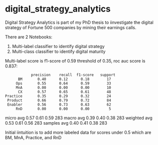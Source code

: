 # digital_strategy_analytics
Digital Strategy Analytics is part of my PhD thesis to iinvestigate the digital strategy of Fortune 500 companies by mining their earnings calls.

There are 2 Notebooks:

1. Multi-label classifier to identify digital strategy
2. Multi-class classifier to identify digital maturity


Multi-label score is f1-score of 0.59 threshold of 0.35, roc auc score is 0.837:
                 
                precision    recall  f1-score   support
          BM       0.40      0.12      0.18        17
         Ops       0.55      0.64      0.59        33
         MnA       0.00      0.00      0.00        10
          CX       0.57      0.65      0.61        48
    Practice       0.35      0.29      0.32        24
     Product       0.66      0.79      0.72        84
     Enabler       0.56      0.73      0.63        62
         RnD       0.00      0.00      0.00         5

   micro avg       0.57      0.61      0.59       283
   macro avg       0.39      0.40      0.38       283
weighted avg       0.53      0.61      0.56       283
 samples avg       0.40      0.41      0.38       283

Initial iintuition is to add more labeled data for scores under 0.5 which are BM, MnA, Practice, and RnD

